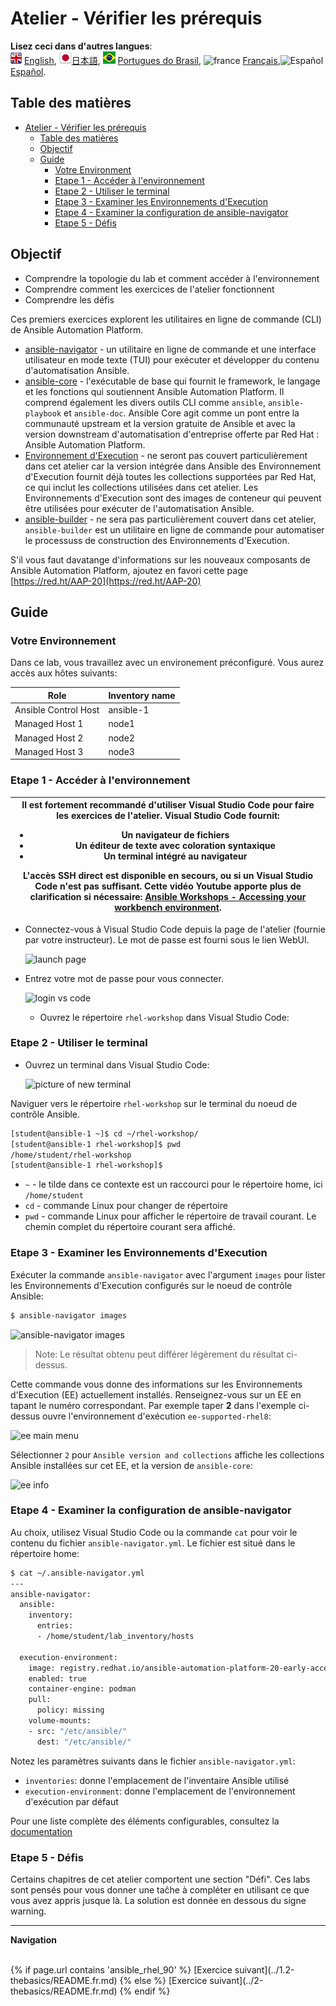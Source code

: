 # Atelier - Vérifier les prérequis

**Lisez ceci dans d'autres langues**:
<br>![uk](../../../images/uk.png) [English](README.md),  ![japan](../../../images/japan.png)[日本語](README.ja.md), ![brazil](../../../images/brazil.png) [Portugues do Brasil](README.pt-br.md), ![france](../../../images/fr.png) [Français](README.fr.md),![Español](../../../images/col.png) [Español](README.es.md).

## Table des matières

- [Atelier - Vérifier les prérequis](#atelier---vérifier-les-prérequis)
  - [Table des matières](#table-des-matières)
  - [Objectif](#objectif)
  - [Guide](#guide)
    - [Votre Environment](#votre-environnement)
    - [Etape 1 - Accéder à l'environnement](#etape-1---accéder-à-l'environnement)
    - [Etape 2 - Utiliser le terminal](#etape-2---utiliser-le-terminal)
    - [Etape 3 - Examiner les Environnements d'Execution](#etape-3---examiner-les-environnements-d'execution)
    - [Etape 4 - Examiner la configuration de ansible-navigator](#etape-4---examiner-la-configuration-de-ansible-navigator)
    - [Etape 5 - Défis](#etape-5---défis)

## Objectif

* Comprendre la topologie du lab et comment accéder à l'environnement
* Comprendre comment les exercices de l'atelier fonctionnent
* Comprendre les défis

Ces premiers exercices explorent les utilitaires en ligne de commande (CLI) de Ansible Automation Platform. 

- [ansible-navigator](https://github.com/ansible/ansible-navigator) - un utilitaire en ligne de commande et une interface utilisateur en mode texte (TUI) pour exécuter et développer du contenu d'automatisation Ansible.
- [ansible-core](https://docs.ansible.com/core.html) - l'exécutable de base qui fournit le framework, le langage et les fonctions qui soutiennent Ansible Automation Platform. Il comprend également les divers outils CLI comme `ansible`, `ansible-playbook` et `ansible-doc`. Ansible Core agit comme un pont entre la communauté upstream et la version gratuite de Ansible et avec la version downstream d'automatisation d'entreprise offerte par Red Hat : Ansible Automation Platform.
- [Environnement d'Execution](https://docs.ansible.com/automation-controller/latest/html/userguide/execution_environments.html) - ne seront pas couvert particulièrement dans cet atelier car la version intégrée dans Ansible des Environnement d'Execution fournit déjà toutes les collections supportées par Red Hat, ce qui inclut les collections utilisées dans cet atelier. Les Environnements d'Execution sont des images de conteneur qui peuvent être utilisées pour exécuter de l'automatisation Ansible.
- [ansible-builder](https://github.com/ansible/ansible-builder) - ne sera pas particulièrement couvert dans cet atelier, `ansible-builder` est un utilitaire en ligne de commande pour automatiser le processuss de construction des Environnements d'Execution.

S'il vous faut davatange d'informations sur les nouveaux composants de Ansible Automation Platform, ajoutez en favori cette page [https://red.ht/AAP-20](https://red.ht/AAP-20)

## Guide

### Votre Environnement

Dans ce lab, vous travaillez avec un environement préconfiguré. Vous aurez accès aux hôtes suivants:

| Role                 | Inventory name |
| ---------------------| ---------------|
| Ansible Control Host | ansible-1      |
| Managed Host 1       | node1          |
| Managed Host 2       | node2          |
| Managed Host 3       | node3          |

### Etape 1 - Accéder à l'environnement

<table>
<thead>
  <tr>
    <th>Il est fortement recommandé d'utiliser Visual Studio Code pour faire les exercices de l'atelier. Visual Studio Code fournit:
    <ul>
    <li>Un navigateur de fichiers</li>
    <li>Un éditeur de texte avec coloration syntaxique</li>
    <li>Un terminal intégré au navigateur</li>
    </ul>
    L'accès SSH direct est disponible en secours, ou si un Visual Studio Code n'est pas suffisant. Cette vidéo Youtube apporte plus de clarification si nécessaire: <a href="https://youtu.be/Y_Gx4ZBfcuk">Ansible Workshops - Accessing your workbench environment</a>.
</th>
</tr>
</thead>
</table>

- Connectez-vous à Visual Studio Code depuis la page de l'atelier (fournie par votre instructeur). Le mot de passe est fourni sous le lien WebUI.

  ![launch page](images/launch_page.png)

- Entrez votre mot de passe pour vous connecter.

  ![login vs code](images/vscode_login.png)

  - Ouvrez le répertoire `rhel-workshop` dans Visual Studio Code:

### Etape 2 - Utiliser le terminal

- Ouvrez un terminal dans Visual Studio Code:

  ![picture of new terminal](images/vscode-new-terminal.png)

Naviguer vers le répertoire `rhel-workshop` sur le terminal du noeud de contrôle Ansible.

```bash
[student@ansible-1 ~]$ cd ~/rhel-workshop/
[student@ansible-1 rhel-workshop]$ pwd
/home/student/rhel-workshop
[student@ansible-1 rhel-workshop]$
```

* `~` - le tilde dans ce contexte est un raccourci pour le répertoire home, ici `/home/student`
* `cd` - commande Linux pour changer de répertoire
* `pwd` - commande Linux pour afficher le répertoire de travail courant. Le chemin complet du répertoire courant sera affiché.

### Etape 3 - Examiner les Environnements d'Execution

Exécuter la commande `ansible-navigator` avec l'argument `images` pour lister les Environnements d'Execution configurés sur le noeud de contrôle Ansible:

```bash
$ ansible-navigator images
```

![ansible-navigator images](images/navigator-images.png)


> Note: Le résultat obtenu peut différer légèrement du résultat ci-dessus.

Cette commande vous donne des informations sur les Environnements d'Execution (EE) actuellement installés. Renseignez-vous sur un EE en tapant le numéro correspondant. Par exemple taper **2** dans l'exemple ci-dessus ouvre l'environnement d'exécution `ee-supported-rhel8`:

![ee main menu](images/navigator-ee-menu.png)

Sélectionner `2` pour `Ansible version and collections` affiche les collections Ansible installées sur cet EE, et la version de `ansible-core`:

![ee info](images/navigator-ee-collections.png)

### Etape 4 - Examiner la configuration de ansible-navigator

Au choix, utilisez Visual Studio Code ou la commande `cat` pour voir le contenu du fichier `ansible-navigator.yml`. Le fichier est situé dans le répertoire home:

```bash
$ cat ~/.ansible-navigator.yml
---
ansible-navigator:
  ansible:
    inventory:
      entries:
      - /home/student/lab_inventory/hosts

  execution-environment:
    image: registry.redhat.io/ansible-automation-platform-20-early-access/ee-supported-rhel8:2.0.0
    enabled: true
    container-engine: podman
    pull:
      policy: missing
    volume-mounts:
    - src: "/etc/ansible/"
      dest: "/etc/ansible/"
```

Notez les paramètres suivants dans le fichier `ansible-navigator.yml`:

* `inventories`: donne l'emplacement de l'inventaire Ansible utilisé
* `execution-environment`: donne l'emplacement de l'environnement d'exécution par défaut

Pour une liste complète des éléments configurables, consultez la [documentation](https://ansible.readthedocs.io/projects/navigator/settings/)

### Etape 5 - Défis

Certains chapitres de cet atelier comportent une section "Défi". Ces labs sont pensés pour vous donner une taĉhe à compléter en utilisant ce que vous avez appris jusque là. La solution est donnée en dessous du signe warning.

---
**Navigation**

<br>
{% if page.url contains 'ansible_rhel_90' %}
[Exercice suivant](../1.2-thebasics/README.fr.md)
{% else %}
[Exercice suivant](../2-thebasics/README.fr.md)
{% endif %}
<br><br>
